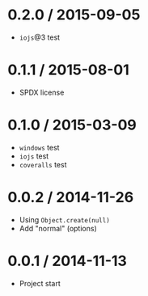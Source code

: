 0.2.0 / 2015-09-05
==================

  * `iojs`@3 test

0.1.1 / 2015-08-01
==================

  * SPDX license

0.1.0 / 2015-03-09
==================

  * `windows` test
  * `iojs` test
  * `coveralls` test

0.0.2 / 2014-11-26
==================

  * Using `Object.create(null)`
  * Add "normal" (options)

0.0.1 / 2014-11-13
==================

  * Project start
